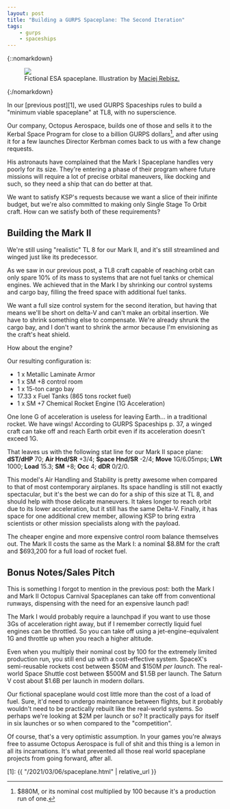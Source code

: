 ```yaml
---
layout: post
title: "Building a GURPS Spaceplane: The Second Iteration"
tags:
    - gurps
    - spaceships
---
```


{::nomarkdown}
<figure class="center">
  <img src="{{ "/assets/mac-rebisz-20150220-esa-spaceplane-001.jpg" | relative_url }}"/>
  <figcaption>
    Fictional ESA spaceplane.
    Illustration by <a href="https://www.artstation.com/artwork/3q14v">Maciej Rebisz.</a>
  </figcaption>
</figure>
{:/nomarkdown}

In our [previous post][1], we used GURPS Spaceships rules to build a "minimum
viable spaceplane" at TL8, with no superscience.

Our company, Octopus Aerospace, builds one of those and sells it to the
Kerbal Space Program for close to a billion GURPS dollars[^1], and after using
it for a few launches Director Kerbman comes back to us with a few change
requests.

His astronauts have complained that the Mark I Spaceplane handles very poorly
for its size. They're entering a phase of their program where future missions
will require a lot of precise orbital maneuvers, like docking and such, so they
need a ship that can do better at that.

We want to satisfy KSP's requests because we want a slice of their inifinte
budget, but we're also committed to making only Single Stage To Orbit craft. How
can we satisfy both of these requirements?

## Building the Mark II

We're still using "realistic" TL 8 for our Mark II, and it's still streamlined
and winged just like its predecessor.

As we saw in our previous post, a TL8 craft capable of reaching orbit can only
spare 10% of its mass to systems that are not fuel tanks or chemical engines. We
achieved that in the Mark I by shrinking our control systems and cargo bay,
filling the freed space with additional fuel tanks.

We want a full size control system for the second iteration, but having that
means we'll be short on delta-V and can't make an orbital insertion. We have to
shrink something else to compensate. We're already shrunk the cargo bay, and I
don't want to shrink the armor because I'm envisioning as the craft's heat
shield.

How about the engine?

Our resulting configuration is:

- 1 x Metallic Laminate Armor
- 1 x SM +8 control room
- 1 x 15-ton cargo bay
- 17.33 x Fuel Tanks (865 tons rocket fuel)
- 1 x SM +7 Chemical Rocket Engine (1G Acceleration)

One lone G of acceleration is useless for leaving Earth... in a traditional
rocket. We have wings! According to GURPS Spaceships p. 37, a winged craft can
take off and reach Earth orbit even if its acceleration doesn't exceed 1G.

That leaves us with the following stat line for our Mark II space plane:
**dST/dHP** 70; **Air Hnd/SR** +3/4; **Space Hnd/SR** -2/4; **Move** 1G/6.05mps;
**LWt** 1000; **Load** 15.3; **SM** +8; **Occ** 4; **dDR** 0/2/0.

This model's Air Handling and Stability is pretty awesome when compared to that
of most contemporary airplanes. Its space handling is still not exactly
spectacular, but it's the best we can do for a ship of this size at TL 8, and
should help with those delicate maneuvers. It takes longer to reach orbit due to
its lower acceleration, but it still has the same Delta-V. Finally, it has space
for one additional crew member, allowing KSP to bring extra scientists or other
mission specialists along with the payload.

The cheaper engine and more expensive control room balance themselves out. The
Mark II costs the same as the Mark I: a nominal $8.8M for the craft and $693,200
for a full load of rocket fuel.

## Bonus Notes/Sales Pitch

This is something I forgot to mention in the previous post: both the Mark I and
Mark II Octopus Carnival Spaceplanes can take off from conventional runways,
dispensing with the need for an expensive launch pad!

The Mark I would probably require a launchpad if you want to use those 3Gs of
acceleration right away, but if I remember correctly liquid fuel engines can be
throttled. So you can take off using a jet-engine-equivalent 1G and throttle up
when you reach a higher altitude.

Even when you multiply their nominal cost by 100 for the extremely limited
production run, you still end up with a cost-effective system. SpaceX's
semi-reusable rockets cost between $50M and $150M _per launch_. The real-world
Space Shuttle cost between $500M and $1.5B per launch. The Saturn V cost about
$1.6B per launch in modern dollars.

Our fictional spaceplane would cost little more than the cost of a load of
fuel. Sure, it'd need to undergo maintenance between flights, but it probably
wouldn't need to be practically rebuilt like the real-world systems. So perhaps
we're looking at $2M per launch or so? It practically pays for itself in six
launches or so when compared to the "competition".

Of course, that's a very optimistic assumption. In your games you're always free
to assume Octopus Aerospace is full of shit and this thing is a lemon in all its
incarnations. It's what prevented all those real world spaceplane projects from
going forward, after all.

[1]: {{ "/2021/03/06/spaceplane.html" | relative_url }}

[^1]: $880M, or its nominal cost multiplied by 100 because it's a production
    run of one.
